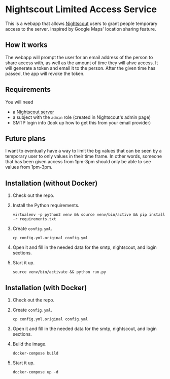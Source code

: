 # Nightscout Limited Access Service

This is a webapp that allows [Nightscout](https://github.com/nightscout/cgm-remote-monitor) users to grant people temporary access to the server. Inspired by Google Maps' location sharing feature.

## How it works

The webapp will prompt the user for an email address of the person to share access with, as well as the amount of time they will ahve access. It will generate a token and email it to the person. After the given time has passed, the app will revoke the token.

## Requirements

You will need
- a [Nightscout server](https://github.com/nightscout/cgm-remote-monitor)
- a subject with the `admin` role (created in Nightscout's admin page)
- SMTP login info (look up how to get this from your email provider)

## Future plans

I want to eventually have a way to limit the bg values that can be seen by a temporary user to only values in their time frame. In other words, someone that has been given access from 1pm-3pm should only be able to see values from 1pm-3pm.

## Installation (without Docker)

1. Check out the repo.

1. Install the Python requirements.

   `virtualenv -p python3 venv && source venv/bin/active && pip install -r requirements.txt`

1. Create `config.yml`.

   `cp config.yml.original config.yml`

1. Open it and fill in the needed data for the smtp, nightscout, and login sections.

1. Start it up.

   `source venv/bin/activate && python run.py`

## Installation (with Docker)

1. Check out the repo.

1. Create `config.yml`.

   `cp config.yml.original config.yml`

1. Open it and fill in the needed data for the smtp, nightscout, and login sections.

1. Build the image.

   `docker-compose build`

1. Start it up.

   `docker-compose up -d`
